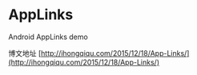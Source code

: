 # AppLinks
Android AppLinks demo

博文地址 [http://ihongqiqu.com/2015/12/18/App-Links/](http://ihongqiqu.com/2015/12/18/App-Links/)
